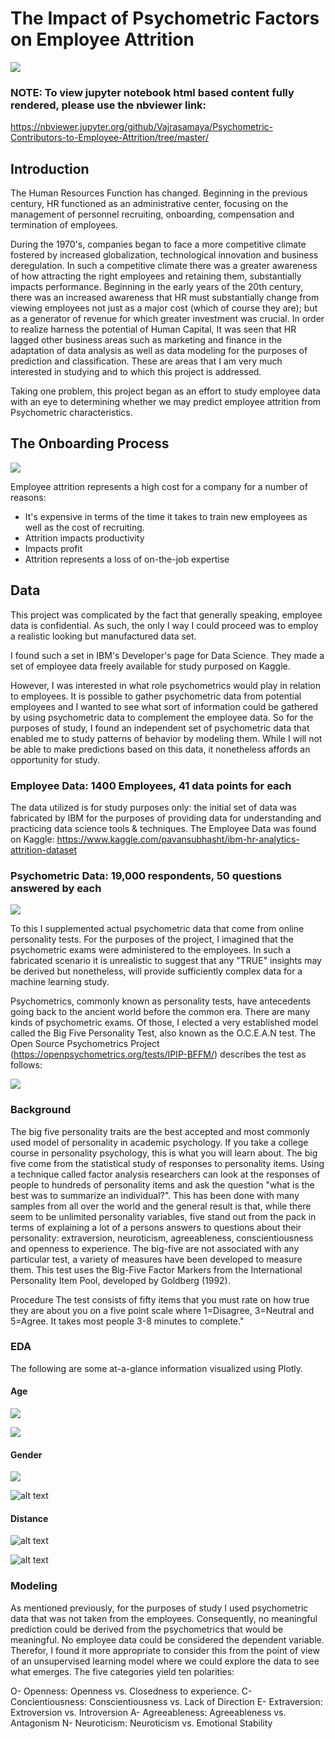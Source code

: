 # The Impact of Psychometric Factors on Employee Attrition

![](Images/four_humours.png)

### NOTE: To view jupyter notebook html based content fully rendered, please use the nbviewer link:
https://nbviewer.jupyter.org/github/Vajrasamaya/Psychometric-Contributors-to-Employee-Attrition/tree/master/

## Introduction

The Human Resources Function has changed.  Beginning in the previous century, HR functioned as an administrative center, focusing on the management of personnel recruiting, onboarding, compensation and termination of employees.  

During the 1970's, companies began to face a more competitive climate fostered by increased globalization, technological innovation and business deregulation.  In such a competitive climate there was a greater awareness of how attracting the right employees and retaining them, substantially impacts performance.  Beginning in the early years of the 20th century, there was an increased awareness that HR must substantially change from viewing employees not just as a major cost (which of course they are); but as a generator of revenue for which greater investment was crucial.  In order to realize harness the potential of Human Capital, It was seen that HR lagged other business areas such as marketing and finance in the adaptation of data analysis as well as data modeling for the purposes of prediction and classification. These are areas that I am very much interested in studying and to which this project is addressed.

Taking one problem, this project began as an effort to study employee data with an eye to determining whether we may predict employee attrition from Psychometric characteristics.  

## The Onboarding Process
![](Images/onboarding.png)

Employee attrition represents a high cost for a company for a number of reasons:
  * It's expensive in terms of the time it takes to train new employees as well as the cost of recruiting.
  * Attrition impacts productivity
  * Impacts profit
  * Attrition represents a loss of on-the-job expertise



## Data

This project was complicated by the fact that generally speaking, employee data is confidential.  As such, the only I way I could proceed was to employ a realistic looking but manufactured data set.  

I found such a set in IBM's Developer's page for Data Science. They made a set of employee data freely available for study purposed on Kaggle.



However, I was interested in what role psychometrics would play in relation to employees. It is possible to gather psychometric data from potential employees and I wanted to see what sort of information could be gathered by using psychometric data to complement the employee data. So for the purposes of study, I found an independent set of psychometric data that enabled me to study patterns of behavior by modeling them. While I will not be able to make predictions based on this data, it nonetheless affords an opportunity for study.



### Employee Data: 1400 Employees, 41 data points for each
The data utilized is for study purposes only: the initial set of data was fabricated by IBM for the purposes of providing data for understanding and practicing data science tools & techniques. The Employee Data was found on Kaggle: https://www.kaggle.com/pavansubhasht/ibm-hr-analytics-attrition-dataset


### Psychometric Data:  19,000 respondents, 50 questions answered by each
![](Images/big_five_test.png)

To this I supplemented actual psychometric data that come from online personality tests. For the purposes of the project, I imagined that the psychometric exams were administered to the employees. In such a fabricated scenario it is unrealistic to suggest that any "TRUE" insights may be derived but nonetheless, will provide sufficiently complex data for a machine learning study.

Psychometrics, commonly known as personality tests, have antecedents going back to the ancient world before the common era.  There are many kinds of psychometric exams.  Of those, I elected a very established model called the Big Five Personality Test, also known as the O.C.E.A.N test.  The Open Source Psychometrics Project (https://openpsychometrics.org/tests/IPIP-BFFM/) describes the test as follows:

![](Images/big_five.png)


### Background
The big five personality traits are the best accepted and most commonly used model of personality in academic psychology. If you take a college course in personality psychology, this is what you will learn about. The big five come from the statistical study of responses to personality items. Using a technique called factor analysis researchers can look at the responses of people to hundreds of personality items and ask the question "what is the best was to summarize an individual?". This has been done with many samples from all over the world and the general result is that, while there seem to be unlimited personality variables, five stand out from the pack in terms of explaining a lot of a persons answers to questions about their personality: extraversion, neuroticism, agreeableness, conscientiousness and openness to experience. The big-five are not associated with any particular test, a variety of measures have been developed to measure them. This test uses the Big-Five Factor Markers from the International Personality Item Pool, developed by Goldberg (1992).

Procedure
The test consists of fifty items that you must rate on how true they are about you on a five point scale where 1=Disagree, 3=Neutral and 5=Agree. It takes most people 3-8 minutes to complete."


### EDA
The following are some at-a-glance information visualized using Plotly.

#### Age
![](Images/EDA/employee_age.png)

![](Images/EDA/satisfaction_by_age.png)

#### Gender
![](Images/EDA/Count_Gender.png)

![alt text](Images/EDA/attrition_gender.png)

#### Distance
![alt text](Images/EDA/count_distance.png)


![alt text](Images/EDA/attrition_by_distance.png)

### Modeling
As mentioned previously, for the purposes of study I used psychometric data that was not taken from the employees.  Consequently, no meaningful prediction could be derived from the psychometrics that would be meaningful. No employee data could be considered the dependent variable.  Therefor, I found it more appropriate to consider this from the point of view of an unsupervised learning model where we could explore the data to see what emerges.  The five categories yield ten polarities:

O- Openness: Openness vs. Closedness to experience.
C- Concientiousness: Conscientiousness vs. Lack of Direction
E- Extraversion: Extroversion vs. Introversion
A- Agreeableness: Agreeableness vs. Antagonism
N- Neuroticism: Neuroticism vs. Emotional Stability
